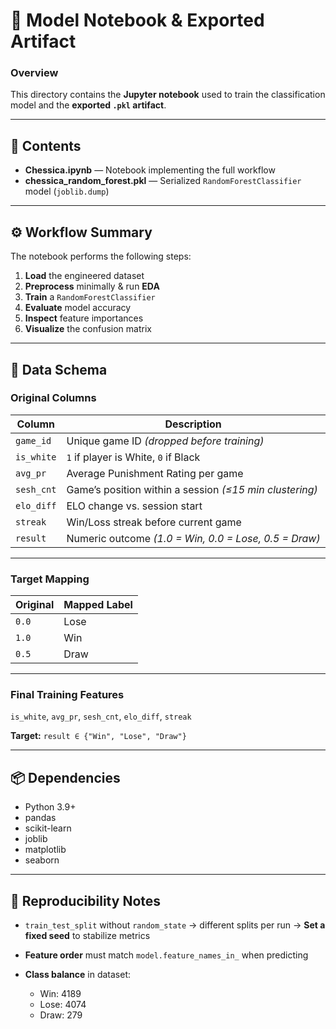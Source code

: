 # 🧠 Model Notebook & Exported Artifact

### Overview

This directory contains the **Jupyter notebook** used to train the classification model and the **exported `.pkl` artifact**.

---

## 📁 Contents

* **Chessica.ipynb** — Notebook implementing the full workflow
* **chessica_random_forest.pkl** — Serialized `RandomForestClassifier` model (`joblib.dump`)

---

## ⚙️ Workflow Summary

The notebook performs the following steps:

1. **Load** the engineered dataset
2. **Preprocess** minimally & run **EDA**
3. **Train** a `RandomForestClassifier`
4. **Evaluate** model accuracy
5. **Inspect** feature importances
6. **Visualize** the confusion matrix

---

## 🧩 Data Schema

### Original Columns

| Column     | Description                                             |
| ---------- | ------------------------------------------------------- |
| `game_id`  | Unique game ID *(dropped before training)*              |
| `is_white` | `1` if player is White, `0` if Black                    |
| `avg_pr`   | Average Punishment Rating per game                      |
| `sesh_cnt` | Game’s position within a session *(≤15 min clustering)* |
| `elo_diff` | ELO change vs. session start                            |
| `streak`   | Win/Loss streak before current game                     |
| `result`   | Numeric outcome *(1.0 = Win, 0.0 = Lose, 0.5 = Draw)*   |

---

### Target Mapping

| Original | Mapped Label |
| -------- | ------------ |
| `0.0`    | Lose         |
| `1.0`    | Win          |
| `0.5`    | Draw         |

---

### Final Training Features

`is_white`, `avg_pr`, `sesh_cnt`, `elo_diff`, `streak`

**Target:** `result ∈ {"Win", "Lose", "Draw"}`

---

## 📦 Dependencies

* Python 3.9+
* pandas
* scikit-learn
* joblib
* matplotlib
* seaborn

---

## 🧪 Reproducibility Notes

* `train_test_split` without `random_state` → different splits per run
  → **Set a fixed seed** to stabilize metrics
* **Feature order** must match `model.feature_names_in_` when predicting
* **Class balance** in dataset:

  * Win: 4189
  * Lose: 4074
  * Draw: 279
